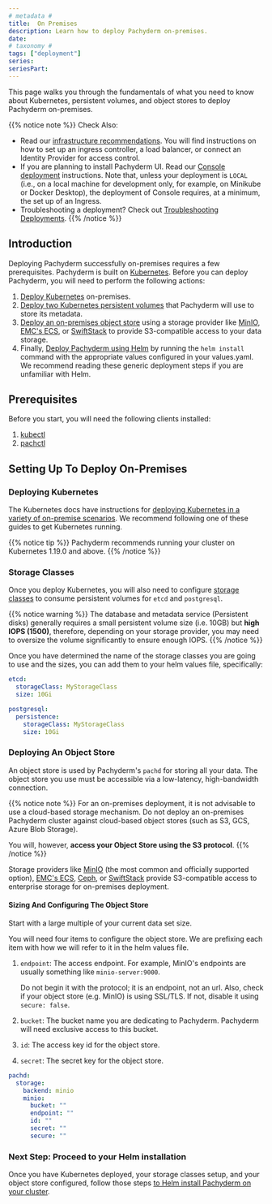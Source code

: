 ```yaml
---
# metadata # 
title:  On Premises
description: Learn how to deploy Pachyderm on-premises. 
date: 
# taxonomy #
tags: ["deployment"]
series:
seriesPart:
--- 
```


This page walks you through the fundamentals of what you need to know about Kubernetes, persistent volumes, and object stores to deploy Pachyderm on-premises.

{{% notice note %}}
Check Also:

- Read our [infrastructure recommendations](../ingress/). You will find instructions on how to set up an ingress controller, a load balancer, or connect an Identity Provider for access control. 
- If you are planning to install Pachyderm UI. Read our [Console deployment](../console/) instructions. Note that, unless your deployment is `LOCAL` (i.e., on a local machine for development only, for example, on Minikube or Docker Desktop), the deployment of Console requires, at a minimum, the set up of an Ingress.
- Troubleshooting a deployment? Check out [Troubleshooting Deployments](../../troubleshooting/deploy-troubleshooting.md).
{{% /notice %}}

## Introduction

Deploying Pachyderm successfully on-premises requires a few prerequisites.
Pachyderm is built on [Kubernetes](https://kubernetes.io/).
Before you can deploy Pachyderm, you will need to perform the following actions:

1. [Deploy Kubernetes](#deploying-kubernetes) on-premises.
1. [Deploy two Kubernetes persistent volumes](#storage-classes ) that Pachyderm will use to store its metadata.
1. [Deploy an on-premises object store](#deploying-an-object-store) using a storage provider like [MinIO](https://min.io), [EMC's ECS](https://www.delltechnologies.com/en-us/storage/ecs/index.htm), or [SwiftStack](https://www.swiftstack.com/) to provide S3-compatible access to your data storage.
1. Finally, [Deploy Pachyderm using Helm](./helm-install.md) by running the `helm install` command with the appropriate values configured in your values.yaml. We recommend reading these generic deployment steps if you are unfamiliar with Helm.

## Prerequisites
Before you start, you will need the following clients installed: 

1. [kubectl](https://kubernetes.io/docs/tasks/tools/)
2. [pachctl](../../../getting-started/local-installation/#install-pachctl)

## Setting Up To Deploy On-Premises

### Deploying Kubernetes
The Kubernetes docs have instructions for [deploying Kubernetes in a variety of on-premise scenarios](https://kubernetes.io/docs/setup/).
We recommend following one of these guides to get Kubernetes running.

{{% notice tip %}}
Pachyderm recommends running your cluster on Kubernetes 1.19.0 and above.
{{% /notice %}}

### Storage Classes 
Once you deploy Kubernetes, you will also need to configure [storage classes](https://kubernetes.io/docs/concepts/storage/persistent-volumes/#class-1) to consume persistent volumes for `etcd` and `postgresql`. 

{{% notice warning %}}
The database and metadata service (Persistent disks) generally requires a small persistent volume size (i.e. 10GB) but **high IOPS (1500)**, therefore, depending on your storage provider, you may need to oversize the volume significantly to ensure enough IOPS.
{{% /notice %}}

Once you have determined the name of the storage classes you are going to use and the sizes, you can add them to your helm values file, specifically:

```yaml
etcd:
  storageClass: MyStorageClass
  size: 10Gi

postgresql:
  persistence:
    storageClass: MyStorageClass
    size: 10Gi
```
   
### Deploying An Object Store
An object store is used by Pachyderm's `pachd` for storing all your data. 
The object store you use must be accessible via a low-latency, high-bandwidth connection.

{{% notice note %}}
For an on-premises deployment, 
it is not advisable to use a cloud-based storage mechanism.
Do not deploy an on-premises Pachyderm cluster against cloud-based object stores (such as S3, GCS, Azure Blob Storage). 

You will, however, **access your Object Store using the S3 protocol**. 
{{% /notice %}}

Storage providers like [MinIO](https://min.io) (the most common and officially supported option), [EMC's ECS](https://www.delltechnologies.com/en-us/storage/ecs/index.htm), [Ceph](https://ceph.io/en/), or [SwiftStack](https://www.swiftstack.com/) provide S3-compatible access to enterprise storage for on-premises deployment. 

#### Sizing And Configuring The Object Store
Start with a large multiple of your current data set size.

You will need four items to configure the object store.
We are prefixing each item with how we will refer to it in the helm values file.

1. `endpoint`: The access endpoint.
   For example, MinIO's endpoints are usually something like `minio-server:9000`. 

    Do not begin it with the protocol; it is an endpoint, not an url. Also, check if your object store (e.g. MinIO) is using SSL/TLS.
    If not, disable it using `secure: false`.

2. `bucket`: The bucket name you are dedicating to Pachyderm. Pachyderm will need exclusive access to this bucket.
3. `id`: The access key id for the object store.  
4. `secret`: The secret key for the object store.  

```yaml
pachd:
  storage:
    backend: minio
    minio:
      bucket: ""
      endpoint: ""
      id: ""
      secret: ""
      secure: ""
```

### Next Step: Proceed to your Helm installation
Once you have Kubernetes deployed, your storage classes setup, and your object store configured, follow those steps [to Helm install Pachyderm on your cluster](./helm-install.md).
